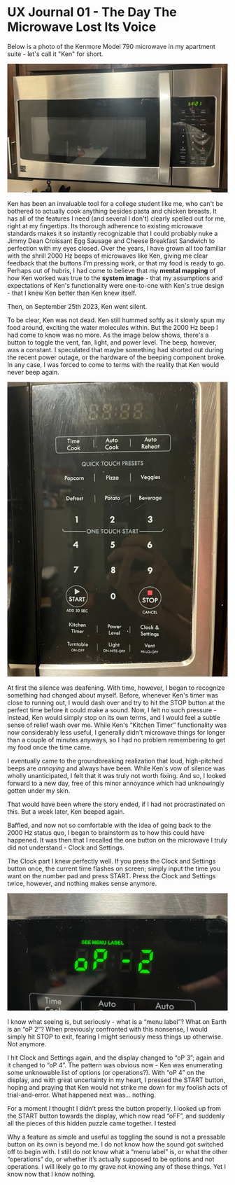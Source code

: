 # UX Journal 01 - The Day The Microwave Lost Its Voice

Below is a photo of the Kenmore Model 790 microwave in my apartment suite - let's call it "Ken" for short.

![Ken in all its glory.](../assets/m1.JPEG)

Ken has been an invaluable tool for a college student like me, who can't be bothered to actually cook anything besides pasta and chicken breasts. It has all of the features I need (and several I don't) clearly spelled out for me, right at my fingertips. Its thorough adherence to existing microwave standards makes it so instantly recognizable that I could probably nuke a Jimmy Dean Croissant Egg Sausage and Cheese Breakfast Sandwich to perfection with my eyes closed. Over the years, I have grown all too familiar with the shrill 2000 Hz beeps of microwaves like Ken, giving me clear feedback that the buttons I'm pressing work, or that my food is ready to go. Perhaps out of hubris, I had come to believe that my **mental mapping** of how Ken worked was true to the **system image** - that my assumptions and expectations of Ken's functionality were one-to-one with Ken's true design - that I knew Ken better than Ken knew itself.

Then, on September 25th 2023, Ken went silent.

To be clear, Ken was not dead. Ken still hummed softly as it slowly spun my food around, exciting the water molecules within. But the 2000 Hz beep I had come to know was no more. As the image below shows, there's a button to toggle the vent, fan, light, and power level. The beep, however, was a constant. I speculated that maybe something had shorted out during the recent power outage, or the hardware of the beeping component broke. In any case, I was forced to come to terms with the reality that Ken would never beep again.

![Ken's learnable and effective feature list.](../assets/m2.JPEG)

At first the silence was deafening. With time, however, I began to recognize something had changed about myself. Before, whenever Ken's timer was close to running out, I would dash over and try to hit the STOP button at the perfect time before it could make a sound. Now, I felt no such pressure - instead, Ken would simply stop on its own terms, and I would feel a subtle sense of relief wash over me. While Ken's “Kitchen Timer” functionality was now considerably less useful, I generally didn't microwave things for longer than a couple of minutes anyways, so I had no problem remembering to get my food once the time came.

I eventually came to the groundbreaking realization that loud, high-pitched beeps are *annoying* and always have been. While Ken's vow of silence was wholly unanticipated, I felt that it was truly not worth fixing. And so, I looked forward to a new day, free of this minor annoyance which had unknowingly gotten under my skin.

That would have been where the story ended, if I had not procrastinated on this. But a week later, Ken beeped again.

Baffled, and now not so comfortable with the idea of going back to the 2000 Hz status quo, I began to brainstorm as to how this could have happened. It was then that I recalled the one button on the microwave I truly did not understand - Clock and Settings.

The Clock part I knew perfectly well. If you press the Clock and Settings button once, the current time flashes on screen; simply input the time you want on the number pad and press START. Press the Clock and Settings twice, however, and nothing makes sense anymore.

![What? Just... what?](../assets/m3.JPEG)

I know what seeing is, but seriously - what is a “menu label”? What on Earth is an “oP 2”? When previously confronted with this nonsense, I would simply hit STOP to exit, fearing I might seriously mess things up otherwise. Not anymore.

I hit Clock and Settings again, and the display changed to “oP 3”; again and it changed to “oP 4”. The pattern was obvious now - Ken was enumerating some unknowable list of options (or operations?). With “oP 4” on the display, and with great uncertainty in my heart, I pressed the START button, hoping and praying that Ken would not strike me down for my foolish acts of trial-and-error. What happened next was… nothing.

For a moment I thought I didn’t press the button properly. I looked up from the START button towards the display, which now read “oFF”, and suddenly all the pieces of this hidden puzzle came together. I tested

Why a feature as simple and useful as toggling the sound is not a pressable button on its own is beyond me. I do not know how the sound got switched off to begin with. I still do not know what a “menu label” is, or what the other “operations” do, or whether it’s actually supposed to be options and not operations. I will likely go to my grave not knowing any of these things. Yet I know now that I know nothing. 
